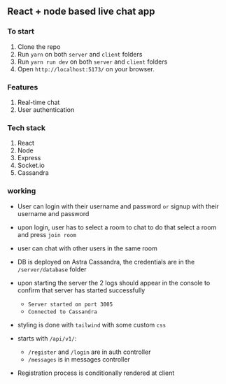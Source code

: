 ## React + node based live chat app

### To start
1. Clone the repo
2. Run `yarn` on both `server` and `client` folders
3. Run `yarn run dev` on both `server` and `client` folders
4. Open `http://localhost:5173/` on your browser.


### Features
1. Real-time chat
2. User authentication

### Tech stack
1. React
2. Node
3. Express
4. Socket.io
5. Cassandra


### working
- User can login with their username and password `or` signup with their username and password
- upon login, user has to  select  a room to chat to do that select a room and press `join room`
- user can chat with other users in the same room
- DB is deployed on Astra Cassandra, the credentials are in the `/server/database` folder
- upon starting the server the 2 logs should appear in the console to confirm that server has started successfully
  - `Server started on port 3005`
  - `Connected to Cassandra`
- styling  is done with `tailwind` with some custom `css`
- starts with `/api/v1/`:
  - `/register` and `/login` are in auth controller
  - `/messages` is in messages controller 

- Registration process is conditionally rendered at client